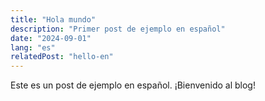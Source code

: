 ```yaml
---
title: "Hola mundo"
description: "Primer post de ejemplo en español"
date: "2024-09-01"
lang: "es"
relatedPost: "hello-en"
---
```


Este es un post de ejemplo en español. ¡Bienvenido al blog!
